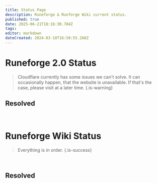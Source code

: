 ```yaml
---
title: Status Page
description: Runeforge & Runforge Wiki current status.
published: true
date: 2025-06-21T18:16:30.784Z
tags: 
editor: markdown
dateCreated: 2024-03-18T16:58:55.268Z
---
```


# Runeforge 2.0 Status

> Cloudflare currently has some issues we can't solve. It can occasionally happen, that the website is unavailable. If that's the case, please visit at a later time.
{.is-warning}

## Resolved

<br>

# Runeforge Wiki Status

> Everything is in order.
{.is-success}

<br>

## Resolved

<br>

